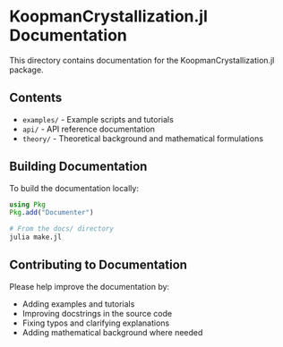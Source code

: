 # KoopmanCrystallization.jl Documentation

This directory contains documentation for the KoopmanCrystallization.jl package.

## Contents

- `examples/` - Example scripts and tutorials
- `api/` - API reference documentation
- `theory/` - Theoretical background and mathematical formulations

## Building Documentation

To build the documentation locally:

```julia
using Pkg
Pkg.add("Documenter")

# From the docs/ directory
julia make.jl
```

## Contributing to Documentation

Please help improve the documentation by:
- Adding examples and tutorials
- Improving docstrings in the source code
- Fixing typos and clarifying explanations
- Adding mathematical background where needed
